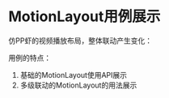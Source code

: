 # MotionLayout用例展示
仿PP虾的视频播放布局，整体联动产生变化：

用例的特点：

1. 基础的MotionLayout使用API展示
2. 多级联动的MotionLayout的用法展示

